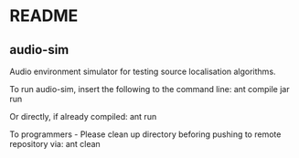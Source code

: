 README
======

audio-sim
---------
Audio environment simulator for testing source localisation algorithms.

To run audio-sim, insert the following to the command line:
   ant compile jar run

Or directly, if already compiled:
   ant run

To programmers - 
Please clean up directory beforing pushing to remote repository via:
   ant clean
